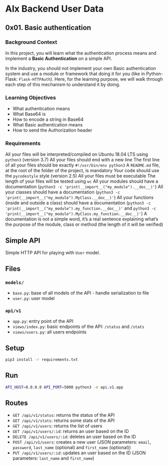 # Alx Backend User Data

## 0x01. Basic authentication

### Background Context

In this project, you will learn what the authentication process means and implement a **Basic Authentication** on a simple API.

In the industry, you should not implement your own Basic authentication system and use a module or framework that doing it for you (like in Python-Flask: `Flask-HTTPAuth`). Here, for the learning purpose, we will walk through each step of this mechanism to understand it by doing.

### Learning Objectives

- What authentication means
- What Base64 is
- How to encode a string in Base64
- What Basic authentication means
- How to send the Authorization header

### Requirements

All your files will be interpreted/compiled on Ubuntu 18.04 LTS using `python3` (version 3.7)
All your files should end with a new line
The first line of all your files should be exactly `#!/usr/bin/env python3`
A `README.md` file, at the root of the folder of the project, is mandatory
Your code should use the `pycodestyle` style (version 2.5)
All your files must be executable
The length of your files will be tested using `wc`
All your modules should have a documentation (`python3 -c 'print(__import__("my_module").__doc__)'`)
All your classes should have a documentation (`python3 -c 'print(__import__("my_module").MyClass.__doc__)'`)
All your functions (inside and outside a class) should have a documentation (`python3 -c 'print(__import__("my_module").my_function.__doc__)'` and `python3 -c 'print(__import__("my_module").MyClass.my_function.__doc__)'`)
A documentation is not a simple word, it’s a real sentence explaining what’s the purpose of the module, class or method (the length of it will be verified)

## Simple API

Simple HTTP API for playing with `User` model.

## Files

### `models/`

- `base.py`: base of all models of the API - handle serialization to file
- `user.py`: user model

### `api/v1`

- `app.py`: entry point of the API
- `views/index.py`: basic endpoints of the API: `/status` and `/stats`
- `views/users.py`: all users endpoints

## Setup

```bash
pip3 install -r requirements.txt
```

## Run

```bash
API_HOST=0.0.0.0 API_PORT=5000 python3 -m api.v1.app
```

## Routes

- `GET /api/v1/status`: returns the status of the API
- `GET /api/v1/stats`: returns some stats of the API
- `GET /api/v1/users`: returns the list of users
- `GET /api/v1/users/:id`: returns an user based on the ID
- `DELETE /api/v1/users/:id`: deletes an user based on the ID
- `POST /api/v1/users`: creates a new user (JSON parameters: `email`, `password`, `last_name` (optional) and `first_name` (optional))
- `PUT /api/v1/users/:id`: updates an user based on the ID (JSON parameters: `last_name` and `first_name`)
